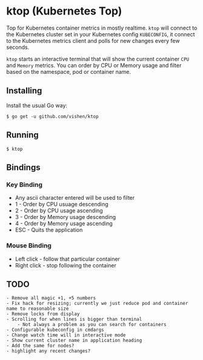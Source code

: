 # ktop (Kubernetes Top)

Top for Kubernetes container metrics in mostly realtime. `ktop` will connect
to the Kubernetes cluster set in your Kubernetes config `KUBECONFIG`, it connect
to the Kubernetes metrics client and polls for new changes every few seconds.

`ktop` starts an interactive terminal that will show the current container `CPU`
and `Memory` metrics. You can order by CPU or Memory usage and filter based on
the namespace, pod or container name.


## Installing

Install the usual Go way:

    $ go get -u github.com/vishen/ktop

## Running

    $ ktop

## Bindings

### Key Binding

* Any ascii character entered will be used to filter
* 1 - Order by CPU usuage descending
* 2 - Order by CPU usage ascending
* 3 - Order by Memory usage descending
* 4 - Order by Memory usage ascending
* ESC - Quits the application

### Mouse Binding

* Left click - follow that particular container
* Right click - stop following the container


## TODO

```
- Remove all magic +1, +5 numbers
- Fix hack for resizing; currently we just reduce pod and container name to reasonable size
- Remove locks from display
- Scrolling for when lines is bigger than terminal
    - Not always a problem as you can search for containers
- Configurable kubeconfig in cmdargs
- Change watch time will in interactive mode
- Show current cluster name in application heading
- Add the same for nodes?
- highlight any recent changes?
```
